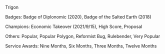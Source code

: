 Trigon

Badges: Badge of Diplonomic (2020), Badge of the Salted Earth  (2018)

Champions: Economic Takeover (2021/9/15), High Score, Proposal

Others: Popular, Popular Polygon, Reformist Bug, Rulebender, Very Popular

Service Awards: Nine Months, Six Months, Three Months, Twelve Months


